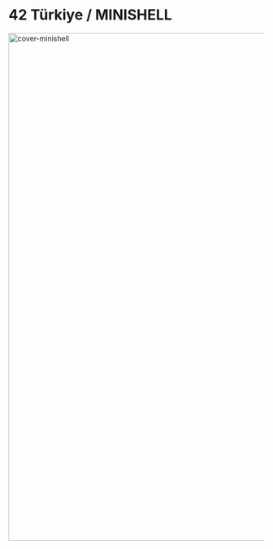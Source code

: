 # 42 Türkiye / MINISHELL
<img width="2000" height="1000" alt="cover-minishell" src="https://github.com/user-attachments/assets/da5947be-6921-4383-b47e-21273b1b38f7" />
